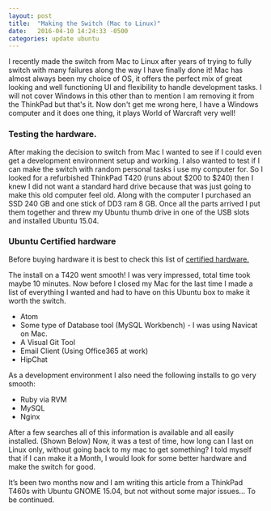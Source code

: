 ```yaml
---
layout: post
title:  "Making the Switch (Mac to Linux)"
date:   2016-04-10 14:24:33 -0500
categories: update ubuntu
---
```


I recently made the switch from Mac to Linux after years of trying to fully switch with many failures along the way I have finally done it! Mac has almost always been my choice of OS, it offers the perfect mix of great looking and well functioning UI and flexibility to handle development tasks. I will not cover Windows in this other than to mention I am removing it from the ThinkPad but that's it. Now don't get me wrong here, I have a Windows computer and it does one thing, it plays <span class="red">World of Warcraft</span> very well!

### Testing the hardware.

After making the decision to switch from Mac I wanted to see if I could even get a development environment setup and working. I also wanted to test if I can make the switch with random personal tasks i use my computer for. So I looked for a refurbished ThinkPad T420 (runs about $200 to $240) then I knew I did not want a standard hard drive because that was just going to make this old computer feel old. Along with the computer I purchased an SSD 240 GB and one stick of DD3 ram 8 GB. Once all the parts arrived I put them together and threw my Ubuntu thumb drive in one of the USB slots and installed Ubuntu 15.04.

<div class="banner info">
  <h3>Ubuntu Certified hardware</h3>
  <p>Before buying hardware it is best to check this list of <a href="http://www.ubuntu.com/certification/">certified hardware.</a></p>
</div>

The install on a T420 went smooth! I was very impressed, total time took maybe 10 minutes. Now before I closed my Mac for the last time I made a list of everything I wanted and had to have on this Ubuntu box to make it worth the switch.

 * Atom
 * Some type of Database tool (MySQL Workbench) - I was using Navicat on Mac.
 * A Visual Git Tool
 * Email Client (Using Office365 at work)
 * HipChat

As a development environment I also need the following installs to go very smooth:

 * Ruby via RVM
 * MySQL
 * Nginx

After a few searches all of this information is available and all easily installed. (Shown Below) Now, it was a test of time, how long can I last on Linux only, without going back to my mac to get something? I told myself that if I can make it a Month, I would look for some better hardware and make the switch for good.

<script src="https://gist.github.com/gregwinn/57ce01edfad6f2039da40d91bef6dafa.js"></script>

<script src="https://gist.github.com/gregwinn/91b28ab85a90d061fee91be92ef4e048.js"></script>

<script src="https://gist.github.com/gregwinn/290c59dae67695cc468e5799363108a1.js"></script>

<script src="https://gist.github.com/gregwinn/3951693702d251a4b97c1e5d8c05aebf.js"></script>

It’s been two months now and I am writing this article from a ThinkPad T460s with Ubuntu GNOME 15.04, but not without some major issues… <span class="red">To be continued.</span>
